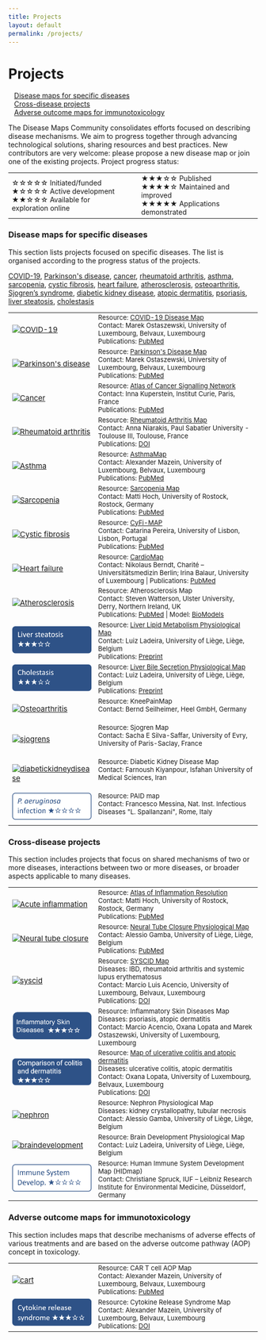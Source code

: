 ```yaml
---
title: Projects
layout: default
permalink: /projects/
---
```


# Projects

&nbsp;&nbsp; [Disease maps for specific diseases](#disease-maps-for-specific-diseases)  
&nbsp;&nbsp; [Cross-disease projects](#cross-disease-projects)  
&nbsp;&nbsp; [Adverse outcome maps for immunotoxicology](#adverse-outcome-maps-for-immunotoxicology)  
        
The Disease Maps Community consolidates efforts focused on describing disease mechanisms. We aim to progress together through advancing technological solutions, sharing resources and best practices. New contributors are very welcome: please propose a new disease map or join one of the existing projects. Project progress status:

<table>
<tr style="height: 20px;">
<td style="width: 320px;">
&#9734;&#9734;&#9734;&#9734;&#9734; Initiated/funded<br />
&#9733;&#9734;&#9734;&#9734;&#9734; Active development<br />
&#9733;&#9733;&#9734;&#9734;&#9734; Available for exploration online 
</td>
<td style="width: 0px;"> </td>
<td style="width: 320px;"> 
&#9733;&#9733;&#9733;&#9734;&#9734; Published<br />
&#9733;&#9733;&#9733;&#9733;&#9734; Maintained and improved<br />  
&#9733;&#9733;&#9733;&#9733;&#9733; Applications demonstrated
</td>
</tr>
</table>

### Disease maps for specific diseases

This section lists projects focused on specific diseases. The list is organised according to the progress status of the projects.

[COVID-19](#COVID-19), [Parkinson's disease](#Parkinsons), [cancer](#Cancer), [rheumatoid arthritis](#Rheumatoidarthritis), [asthma](#Asthma), [sarcopenia](#Sarcopenia), [cystic fibrosis](#Cysticfibrosis), [heart failure](#Heartfailure), [atherosclerosis](#Atherosclerosis), [osteoarthritis](#Osteoarthritis), [Sjogren’s syndrome](#Sjogrens), [diabetic kidney disease](#Diabetickidneydisease), [atopic dermatitis](#Atopicdermatitis), [psoriasis](#Psoriasis), [liver steatosis](#Steatosis), [cholestasis](#Cholestasis)

<table>

<tr>
<td style="width: 160px; font-size:15px;"> 
<a href="../covid-19" target="_blank" id="COVID-19"><img src="../images/projects/button-covid2.png" alt="COVID-19"/></a> 
</td>
<td style="font-size:13px;"> 
Resource: <a href="https://covid19map.elixir-luxembourg.org/" target="_blank">COVID-19 Disease Map</a><br />
Contact: Marek Ostaszewski, University of Luxembourg, Belvaux, Luxembourg<br />
Publications: <a href="https://www.ncbi.nlm.nih.gov/pubmed/?term=34664389+32371892" target="_blank">PubMed</a>
</td>
</tr>

<tr>
<td style="width: 160px; font-size:15px;"> 
<a href="../parkinsons" target="_blank" id="Parkinsons"><img src="../images/projects/button-parkinsons2.png" alt="Parkinson's disease"/></a> 
</td>
<td style="font-size:13px;"> 
Resource: <a href="https://pdmap.uni.lu/" target="_blank">Parkinson's Disease Map</a><br />
Contact: Marek Ostaszewski, University of Luxembourg, Belvaux, Luxembourg<br />
Publications: <a href="https://www.ncbi.nlm.nih.gov/pubmed/23832570" target="_blank">PubMed</a>
</td>
</tr>

<tr>
<td style="width: 160px; font-size:15px;"> 
<a href="../cancer" target="_blank" id="Cancer"><img src="../images/projects/button-cancer2.png" alt="Cancer"/></a>
</td>
<td style="font-size:13px;"> 
Resource: <a href="https://acsn.curie.fr/ACSN2/ACSN2.html" target="_blank">Atlas of Cancer Signalling Network</a><br />
Contact: Inna Kuperstein, Institut Curie, Paris, France<br />
Publications: <a href="https://www.ncbi.nlm.nih.gov/pubmed/?term=32316560+26192618+29688383+29726961+25295490+27559053+25688112" target="_blank">PubMed</a>
</td>
</tr>

<tr>
<td style="width: 160px; font-size:15px;"> 
<a href="../rheumatoidarthritis" target="_blank" id="Rheumatoidarthritis"><img src="../images/projects/button-rheumatoidarthritis2.png" alt="Rheumatoid arthritis"/></a>
</td>
<td style="font-size:13px;"> 
Resource: <a href="https://ramap.elixir-luxembourg.org/minerva/" target="_blank">Rheumatoid Arthritis Map</a><br />
Contact: Anna Niarakis, Paul Sabatier University - Toulouse III, Toulouse, France<br />
Publications: <a href="https://doi.org/10.3389/fsysb.2022.925791" target="_blank">DOI</a>
</td>
</tr>

<tr>
<td style="width: 160px; font-size:15px;"> 
<a href="../asthma" target="_blank" id="Asthma"><img src="../images/projects/button-asthma2.png" alt="Asthma"/></a>
</td>
<td style="font-size:13px;"> 
Resource: <a href="https://asthma-map.github.io/" target="_blank">AsthmaMap</a><br />
Contact: Alexander Mazein, University of Luxembourg, Belvaux, Luxembourg<br />
Publications: <a href="https://www.ncbi.nlm.nih.gov/pubmed/30133857" target="_blank">PubMed</a>
</td>
</tr>

<tr>
<td style="width: 160px; font-size:15px;">  
<a href="../sarcopenia" target="_blank" id="Sarcopenia"><img src="../images/projects/button-sarcopenia2.png" alt="Sarcopenia"/></a>
</td>
<td style="font-size:13px;"> 
Resource: <a href="https://www.sbi.uni-rostock.de/research/projects/detail/73" target="_blank">Sarcopenia Map</a><br />
Contact: Matti Hoch, University of Rostock, Rostock, Germany<br />
Publications: <a href="https://www.ncbi.nlm.nih.gov/pubmed/36407505" target="_blank">PubMed</a>
</td>
</tr>

<tr>
<td style="width: 160px; font-size:15px;"> 
<a href="../cysticfibrosis" target="_blank" id="Cysticfibrosis"><img src="../images/projects/button-cysticfibrosis2.png" alt="Cystic fibrosis"/></a>
</td>
<td style="font-size:13px;"> 
Resource: <a href="https://cysticfibrosismap.github.io/" target="_blank">CyFi-MAP</a><br />
Contact: Catarina Pereira, University of Lisbon, Lisbon, Portugal<br />
Publications: <a href="https://www.ncbi.nlm.nih.gov/pubmed/34782688" target="_blank">PubMed</a>
</td>
</tr>

<tr>
<td style="width: 160px; font-size:15px;"> 
<a href="../heartfailure" target="_blank" id="Heartfailure"><img src="../images/projects/button-heartfailure2.png" alt="Heart failure"/></a>
</td>
<td style="font-size:13px;"> 
Resource: <a href="https://cardiomap.elixir-luxembourg.org/" target="_blank">CardioMap</a><br />
Contact: Nikolaus Berndt, Charité – Universitätsmedizin Berlin; Irina Balaur, University of Luxembourg | Publications: <a href="https://pubmed.ncbi.nlm.nih.gov/34762513/" target="_blank">PubMed</a>
</td>
</tr>

<tr>
<td style="width: 160px; font-size:15px;"> 
<a href="../atherosclerosis" target="_blank" id="Atherosclerosis"><img src="../images/projects/button-atherosclerosis2.png" alt="Atherosclerosis"/></a>
</td>
<td style="font-size:13px;"> 
Resource: Atherosclerosis Map<br />
Contact: Steven Watterson, Ulster University, Derry, Northern Ireland, UK<br />
Publications: <a href="https://www.ncbi.nlm.nih.gov/pubmed/30520978" target="_blank">PubMed</a> | 
Model: <a href="https://www.ebi.ac.uk/biomodels/MODEL1812100001#Overview" target="_blank">BioModels</a>
</td>
</tr>

<tr>
<td style="width: 160px; font-size:15px;"> 
<a href="../steatosis" target="_blank" id="Steatosis"><img src="../images/projects/button-steatosis4.png" alt="steatosis"/></a>
</td>
<td style="font-size:13px;"> 
Resource:  <a href="https://ontox.elixir-luxembourg.org/minerva/index.html?id=Liver_Lipid_Metabolism_Physiological_Map_August_2024" target="_blank">Liver Lipid Metabolism Physiological Map</a><br />
Contact: Luiz Ladeira, University of Liège, Liège, Belgium<br />
Publications: <a href="https://doi.org/10.5281/zenodo.14515238" target="_blank">Preprint</a><br />
</td>
</tr>

<tr>
<td style="width: 160px; font-size:15px;"> 
<a href="../cholestasis" target="_blank" id="Cholestasis"><img src="../images/projects/button-cholestasis4.png" alt="cholestasis"/></a>
</td>
<td style="font-size:13px;"> 
Resource: <a href="https://ontox.elixir-luxembourg.org/minerva/index.html?id=Liver_Bile_Secretion_Physiological_Map_August_2024" target="_blank">Liver Bile Secretion Physiological Map</a><br />
Contact: Luiz Ladeira, University of Liège, Liège, Belgium<br />
Publications: <a href="https://doi.org/10.5281/zenodo.14515238" target="_blank">Preprint</a><br />
</td>
</tr>

<tr>
<td style="width: 160px; font-size:15px;"> 
<a href="../osteoarthritis" target="_blank" id="Osteoarthritis"><img src="../images/projects/button-osteoarthritis3.png" alt="Osteoarthritis"/></a>
</td>
<td style="font-size:13px;"> 
Resource: KneePainMap<br />
Contact: Bernd Seilheimer, Heel GmbH, Germany<br />
<br />
</td>
</tr>

<tr>
<td style="width: 160px; font-size:15px;"> 
<a href="../sjogrens" target="_blank" id="Sjogrens"><img src="../images/projects/button-sjogrens3.png" alt="sjogrens"/></a>
</td>
<td style="font-size:13px;"> 
Resource: Sjogren Map<br />
Contact: Sacha E Silva-Saffar, University of Evry, University of Paris-Saclay, France<br />
<br />
</td>
</tr>

<tr>
<td style="width: 160px; font-size:15px;"> 
<a href="../diabetickidneydisease" target="_blank" id="Diabetickidneydisease"><img src="../images/projects/button-diabetickidneydisease3.png" alt="diabetickidneydisease"/></a>
</td>
<td style="font-size:13px;"> 
Resource: Diabetic Kidney Disease Map<br />
Contact: Farnoush Kiyanpour, Isfahan University of Medical Sciences, Iran<br />
<br />
</td>
</tr>

<tr>
<td style="width: 160px; font-size:15px;"> 
<a href="../paidmap" target="_blank" id="P. aeruginosa infection"><img src="../images/projects/button-paidmap.png" alt="paidmap"/></a>
</td>
<td style="font-size:13px;"> 
Resource: PAID map<br />
Contact: Francesco Messina, Nat. Inst. Infectious Diseases "L. Spallanzani", Rome, Italy<br />
<br />
</td>
</tr>

</table>

### Cross-disease projects

This section includes projects that focus on shared mechanisms of two or more diseases, interactions between two or more diseases, or broader aspects applicable to many diseases.

<table>

<tr>
<td style="width: 160px; font-size:15px;"> 
<a href="../acuteinflammation" target="_blank" id="Acuteinflammation"><img src="../images/projects/button-acuteinflammation5.png" alt="Acute inflammation"/></a>
</td>
<td style="font-size:13px;"> 
Resource: <a href="https://air.bio.informatik.uni-rostock.de/" target="_blank">Atlas of Inflammation Resolution</a><br />
Contact: Matti Hoch, University of Rostock, Rostock, Germany<br />
Publications: <a href="https://www.ncbi.nlm.nih.gov/pubmed/?term=32893032+35473910+36973809" target="_blank">PubMed</a>
</td>
</tr>

<tr>
<td style="width: 160px; font-size:15px;"> 
<a href="../neuraltubeclosure" target="_blank" id="Neuraltubeclosure"><img src="../images/projects/button-neuraltubeclosure5.png" alt="Neural tube closure"/></a>
</td>
<td style="font-size:13px;"> 
Resource: <a href="https://ontox.elixir-luxembourg.org/minerva/index.xhtml?id=Neural_Tube_Closure_PM_v1" target="_blank">Neural Tube Closure Physiological Map</a><br />
Contact: Alessio Gamba, University of Liège, Liège, Belgium<br />
Publications: <a href="https://pubmed.ncbi.nlm.nih.gov/32926990/" target="_blank">PubMed</a>
</td>
</tr>

<tr>
<td style="width: 160px; font-size:15px;"> 
<a href="../syscid" target="_blank" id="syscid"><img src="../images/projects/button-syscid5.png" alt="syscid"/></a>
</td>
<td style="font-size:13px;"> 
Resource: <a href="https://syscid.elixir-luxembourg.org/minerva/" target="_blank">SYSCID Map</a><br />
Diseases: IBD, rheumatoid arthritis and systemic lupus erythematosus<br />
Contact: Marcio Luis Acencio, University of Luxembourg, Belvaux, Luxembourg<br />
Publications: <a href="https://doi.org/10.3389/fimmu.2023.1257321" target="_blank">DOI</a>
</td>
</tr>

<tr>
<td style="width: 160px; font-size:15px;"> 
<a href="../isd" target="_blank" id="isd"><img src="../images/projects/isd05.png" alt="isd"/></a>
</td>
<td style="font-size:13px;"> 
Resource: Inflammatory Skin Diseases Map<br />
Diseases: psoriasis, atopic dermatitis<br />
Contact: Marcio Acencio, Oxana Lopata and Marek Ostaszewski, University of Luxembourg, Luxembourg
</td>
</tr>


<tr>
<td style="width: 160px; font-size:15px;"> 
<a href="../ucadmap" target="_blank" id="immuniverse"><img src="../images/projects/button-uc-ad.png" alt="immuniverse"/></a>
</td>
<td style="font-size:13px;"> 
Resource: <a href="https://imi-immuniverse.elixir-luxembourg.org" target="_blank">Map of ulcerative colitis and atopic dermatitis</a><br />
Diseases: ulcerative colitis, atopic dermatitis<br />
Contact: Oxana Lopata, University of Luxembourg, Belvaux, Luxembourg<br />
Publications: <a href="https://doi.org/10.1101/2025.04.23.650149" target="_blank">DOI</a>
</td>
</tr>

<tr>
<td style="width: 160px; font-size:15px;"> 
<a href="../nephron" target="_blank" id="nephron"><img src="../images/projects/button-nephron3.png" alt="nephron"/></a>
</td>
<td style="font-size:13px;"> 
Resource: Nephron Physiological Map<br />
Diseases: kidney crystallopathy, tubular necrosis<br />
Contact: Alessio Gamba, University of Liège, Liège, Belgium
</td>
</tr>

<tr>
<td style="width: 160px; font-size:15px;"> 
<a href="../braindevelopment" target="_blank" id="braindevelopment"><img src="../images/projects/button-braindevelopment3.png" alt="braindevelopment"/></a>
</td>
<td style="font-size:13px;"> 
Resource: Brain Development Physiological Map<br />
Contact: Luiz Ladeira, University of Liège, Liège, Belgium
</td>
</tr>

<tr>
<td style="width: 160px; font-size:15px;"> 
<a href="../immunedev" target="_blank" id="immunedev"><img src="../images/projects/button-immunedev.png" alt="immunedev"/></a>
</td>
<td style="font-size:13px;"> 
Resource: Human Immune System Development Map (HIDmap)<br />
Contact: Christiane Spruck, IUF – Leibniz Research Institute for Environmental Medicine, Düsseldorf, Germany
</td>
</tr>

</table>

### Adverse outcome maps for immunotoxicology

This section includes maps that describe mechanisms of adverse effects of various treatments and are based on the adverse outcome pathway (AOP) concept in toxicology.  

<table>

<tr>
<td style="width: 160px; font-size:15px;"> 
<a href="../cart" target="_blank" id="cart"><img src="../images/projects/button-cart5.png" alt="cart"/></a>
</td>
<td style="font-size:13px;"> 
Resource: CAR T cell AOP Map<br />
Contact: Alexander Mazein, University of Luxembourg, Belvaux, Luxembourg<br />
Publications: <a href="https://pubmed.ncbi.nlm.nih.gov/39655493/" target="_blank">PubMed</a>
</td>
</tr>

<tr>
<td style="width: 160px; font-size:15px;"> 
<a href="../crs" target="_blank" id="crs"><img src="../images/projects/button-crs.png" alt="CRS"/></a>
</td>
<td style="font-size:13px;"> 
Resource: Cytokine Release Syndrome Map<br />
Contact: Alexander Mazein, University of Luxembourg, Belvaux, Luxembourg<br />  
Publications: <a href="http://dx.doi.org/10.21203/rs.3.rs-5163108/v1" target="_blank">DOI</a>
</td>
</tr>

</table>
